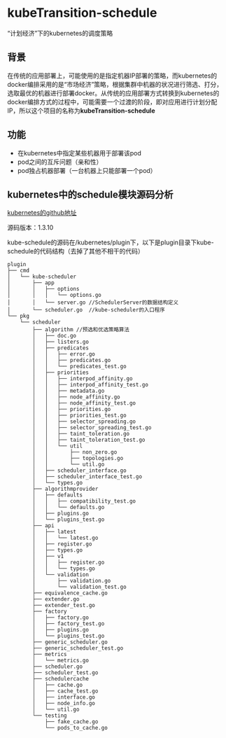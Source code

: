# kubeTransition-schedule
“计划经济”下的kubernetes的调度策略

## 背景

在传统的应用部署上，可能使用的是指定机器IP部署的策略，而kubernetes的docker编排采用的是“市场经济”策略，根据集群中机器的状况进行筛选、打分，选取最优的机器进行部署docker。从传统的应用部署方式转换到kubernetes的docker编排方式的过程中，可能需要一个过渡的阶段，即对应用进行计划分配IP，所以这个项目的名称为**kubeTransition-schedule**

## 功能

* 在kubernetes中指定某些机器用于部署该pod
* pod之间的互斥问题（亲和性）
* pod独占机器部署（一台机器上只能部署一个pod）

## kubernetes中的schedule模块源码分析

[kubernetes的github地址](https://github.com/kubernetes/kubernetes)

源码版本：1.3.10

kube-schedule的源码在/kubernetes/plugin下，以下是plugin目录下kube-schedule的代码结构（去掉了其他不相干的代码）

	plugin
	├── cmd
	│   └── kube-scheduler
	│       ├── app
	│       │   ├── options
	│       │   │   └── options.go
	│       │   └── server.go //SchedulerServer的数据结构定义
	│       └── scheduler.go  //kube-scheduler的入口程序
	└── pkg
    	└── scheduler
   	 	    ├── algorithm //预选和优选策略算法
    	    │   ├── doc.go
    	    │   ├── listers.go
    	    │   ├── predicates
    	    │   │   ├── error.go
   	 	    │   │   ├── predicates.go
    	    │   │   └── predicates_test.go
    	    │   ├── priorities
    	    │   │   ├── interpod_affinity.go
    	    │   │   ├── interpod_affinity_test.go
	   	    │   │   ├── metadata.go
    	    │   │   ├── node_affinity.go
    	    │   │   ├── node_affinity_test.go
    	    │   │   ├── priorities.go
    	    │   │   ├── priorities_test.go
    	    │   │   ├── selector_spreading.go
    	    │   │   ├── selector_spreading_test.go
    	    │   │   ├── taint_toleration.go
    	    │   │   ├── taint_toleration_test.go
    	    │   │   └── util
    	    │   │       ├── non_zero.go
    	    │   │       ├── topologies.go
    	    │   │       └── util.go
    	    │   ├── scheduler_interface.go
    	    │   ├── scheduler_interface_test.go
    	    │   └── types.go
    	    ├── algorithmprovider
    	    │   ├── defaults
    	    │   │   ├── compatibility_test.go
    	    │   │   └── defaults.go
    	    │   ├── plugins.go
    	    │   └── plugins_test.go
    	    ├── api
    	    │   ├── latest
    	    │   │   └── latest.go
    	    │   ├── register.go
    	    │   ├── types.go
    	    │   ├── v1
    	    │   │   ├── register.go
    	    │   │   └── types.go
    	    │   └── validation
    	    │       ├── validation.go
    	    │       └── validation_test.go
    	    ├── equivalence_cache.go
    	    ├── extender.go
    	    ├── extender_test.go
    	    ├── factory
    	    │   ├── factory.go
    	    │   ├── factory_test.go
    	    │   ├── plugins.go
    	    │   └── plugins_test.go
    	    ├── generic_scheduler.go
    	    ├── generic_scheduler_test.go
    	    ├── metrics
    	    │   └── metrics.go
    	    ├── scheduler.go
    	    ├── scheduler_test.go
    	    ├── schedulercache
    	    │   ├── cache.go
    	    │   ├── cache_test.go
    	    │   ├── interface.go
    	    │   ├── node_info.go
    	    │   └── util.go
    	    └── testing
    	        ├── fake_cache.go
    	        └── pods_to_cache.go
  

